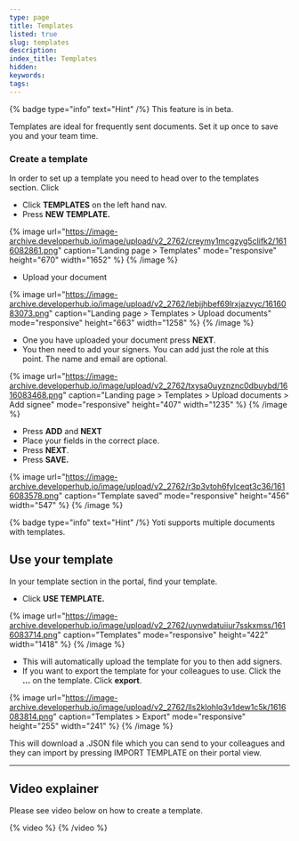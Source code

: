 ```yaml
---
type: page
title: Templates
listed: true
slug: templates
description: 
index_title: Templates
hidden: 
keywords: 
tags: 
---
```


{% badge type="info" text="Hint" /%} This feature is in beta.

Templates are ideal for frequently sent documents. Set it up once to save you and your team time.

### Create a template

In order to set up a template you need to head over to the templates section. Click

- Click **TEMPLATES** on the left hand nav.
- Press **NEW TEMPLATE.**

{% image url="https://image-archive.developerhub.io/image/upload/v2_2762/creymy1mcgzyg5clifk2/1616082861.png" caption="Landing page &gt; Templates" mode="responsive" height="670" width="1652" %}
{% /image %}

- Upload your document

{% image url="https://image-archive.developerhub.io/image/upload/v2_2762/lebjjhbef69lrxjazvyc/1616083073.png" caption="Landing page &gt; Templates &gt; Upload documents" mode="responsive" height="663" width="1258" %}
{% /image %}

- One you have uploaded your document press **NEXT**.
- You then need to add your signers. You can add just the role at this point. The name and email are optional.

{% image url="https://image-archive.developerhub.io/image/upload/v2_2762/txysa0uyznznc0dbuybd/1616083468.png" caption="Landing page &gt; Templates &gt; Upload documents &gt; Add signee" mode="responsive" height="407" width="1235" %}
{% /image %}

- Press **ADD** and **NEXT**
- Place your fields in the correct place.
- Press **NEXT**.
- Press **SAVE.**

{% image url="https://image-archive.developerhub.io/image/upload/v2_2762/r3p3vtoh6fylceqt3c36/1616083578.png" caption="Template saved" mode="responsive" height="456" width="547" %}
{% /image %}

{% badge type="info" text="Hint" /%} Yoti supports multiple documents with templates.

## Use your template

In your template section in the portal, find your template.

- Click **USE TEMPLATE.**

{% image url="https://image-archive.developerhub.io/image/upload/v2_2762/uynwdatuiiur7sskxmss/1616083714.png" caption="Templates" mode="responsive" height="422" width="1418" %}
{% /image %}

- This will automatically upload the template for you to then add signers.
- If you want to export the template for your colleagues to use. Click the **...** on the template. Click **export**.

{% image url="https://image-archive.developerhub.io/image/upload/v2_2762/lls2klohlq3v1dew1c5k/1616083814.png" caption="Templates &gt; Export" mode="responsive" height="255" width="241" %}
{% /image %}

This will download a .JSON file which you can send to your colleagues and they can import by pressing IMPORT TEMPLATE on their portal view.

---

## Video explainer

Please see video below on how to create a template.

{% video %}
{% /video %}